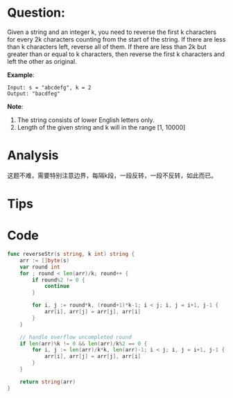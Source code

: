 # Question:

Given a string and an integer k, you need to reverse the first k characters for every 2k characters counting from the start of the string. If there are less than k characters left, reverse all of them. If there are less than 2k but greater than or equal to k characters, then reverse the first k characters and left the other as original.

**Example**:
```
Input: s = "abcdefg", k = 2
Output: "bacdfeg"
```

**Note**:
1. The string consists of lower English letters only.
1. Length of the given string and k will in the range [1, 10000]

# Analysis

这题不难，需要特别注意边界，每隔k段，一段反转，一段不反转，如此而已。

# Tips

# Code
```go
func reverseStr(s string, k int) string {
	arr := []byte(s)
	var round int
	for ; round < len(arr)/k; round++ {
		if round%2 != 0 {
			continue
		}

		for i, j := round*k, (round+1)*k-1; i < j; i, j = i+1, j-1 {
			arr[i], arr[j] = arr[j], arr[i]
		}
	}

	// handle overflow uncompleted round
	if len(arr)%k != 0 && len(arr)/k%2 == 0 {
		for i, j := len(arr)/k*k, len(arr)-1; i < j; i, j = i+1, j-1 {
			arr[i], arr[j] = arr[j], arr[i]
		}
	}

	return string(arr)
}
```

